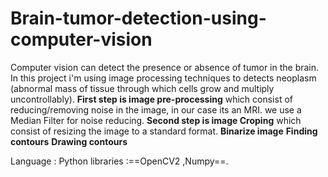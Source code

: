 # Brain-tumor-detection-using-computer-vision
Computer vision can detect the presence or absence of tumor in the brain. In this project i'm using image processing techniques to detects neoplasm (abnormal mass of tissue through which cells grow and multiply uncontrollably).
**First step is image pre-processing** which consist of reducing/removing noise in the image, in our case its an MRI.
we use a Median Filter for noise reducing.
**Second step is image Croping** which consist of resizing the image to a standard format.
**Binarize image**
**Finding contours**
**Drawing contours**


Language : Python
libraries :==OpenCV2 ,Numpy==.


